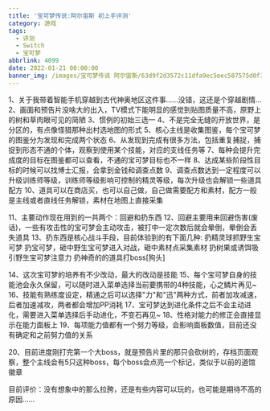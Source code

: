 ```yaml
---
title: '宝可梦传说:阿尔宙斯 初上手评测'
category: 游戏
tags:
  - 评测
  - Switch
  - 宝可梦
abbrlink: 4099
date: 2022-01-21 00:00:00
banner_img: /images/宝可梦传说 阿尔宙斯/63d9f2d3572c11dfa9ec5eec587575d0f703908f64fb.png
---
```


1、关于我带着智能手机穿越到古代神奥地区这件事……没错，这还是个穿越剧情…
2、画面和预告片没啥大的出入，TV模式下能明显的感觉到贴图质量不高，原野上的树和草肉眼可见的简陋
3、惯例的初始三选一
4、不是完全无缝的开放世界，是分区的，有点像怪猎那种出村选地图的形式
5、核心主线是收集图鉴，每个宝可梦的图鉴分为发现和完成两个状态
6、从发现到完成有很多方法，包括重复捕捉，捕捉到形态不通的个体，观察到使用某个技能，对应的支线任务等
7、每种会提升完成度的目标在图鉴都可以查看，不通的宝可梦目标也不一样
8、达成某些阶段性目标的时候可以找博士汇报，会拿到金钱和调查点数
9、调查点数达到一定程度可以升级训练师等级，训练师等级影响可控制的精灵等级，每次升级也会解锁一些道具配方
10、道具可以在商店买，也可以自己做，自己做需要配方和素材，配方一般是主线或者直线任务解锁，素材在地图上直接采集

11、主要动作现在用到的一共两个：回避和扔东西
12、回避主要用来回避伤害(废话)，一些有攻击性的宝可梦会主动攻击，被打中一定次数后就会晕倒，晕倒会丢失道具
13、扔东西是核心战斗手段，目前体验到的有下面几种:
扔精灵球抓野生宝可梦
扔宝可梦，砸中野生宝可梦进入对战，砸中素材点采集素材
扔树果或诱饵吸引野生宝可梦注意力
扔神奇的的道具打boss[狗头]

14、这次宝可梦的培养有不少改动，最大的改动是技能
15、每个宝可梦自身的技能池会永久保留，可以随时进入菜单选择当前要携带的4种技能，心之鳞片再见~
16、技能有熟练度设定，精通之后可以选择"力"和"迅"两种方式，前者加攻减速，后者加速减攻，两者都会增加PP消耗
17、宝可梦达到进化条件之后不会主动进化，需要进入菜单选择后手动进化，不变石再见~
18、性格对能力的修正会直接显示在能力面板上
19、每项能力值都有一个努力等级，会影响面板数值，目前还没有确定和之前努力值的关系

20、目前进度刚打完第一个大boss，就是预告片里的那只会砍树的，存档页面观察，整个主线会有5只这种boss，每个boss会点亮一个标记，类似于以前的道馆徽章

目前评价：没有想象中的那么拉胯，还是有些内容可以玩的，也可能是期待不高的原因……
